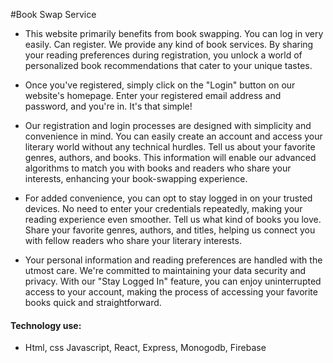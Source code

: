 #Book Swap Service




- This website primarily benefits from book swapping. You can log in very easily. Can register. We provide any kind of book services. By sharing your reading preferences during registration, you unlock a world of personalized book recommendations that cater to your unique tastes. 

- Once you've registered, simply click on the "Login" button on our website's homepage. Enter your registered email address and password, and you're in. It's that simple!

- Our registration and login processes are designed with simplicity and convenience in mind. You can easily create an account and access your literary world without any technical hurdles. Tell us about your favorite genres, authors, and books. This information will enable our advanced algorithms to match you with books and readers who share your interests, enhancing your book-swapping experience.

- For added convenience, you can opt to stay logged in on your trusted devices. No need to enter your credentials repeatedly, making your reading experience even smoother. Tell us what kind of books you love. Share your favorite genres, authors, and titles, helping us connect you with fellow readers who share your literary interests.

- Your personal information and reading preferences are handled with the utmost care. We're committed to maintaining your data security and privacy. With our "Stay Logged In" feature, you can enjoy uninterrupted access to your account, making the process of accessing your favorite books quick and straightforward.

#### Technology use:
- Html, css Javascript, React, Express, Monogodb, Firebase
